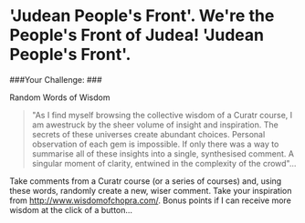 # 'Judean People's Front'. We're the People's Front of Judea! 'Judean People's Front'. #


###Your Challenge: ###

Random Words of Wisdom

>"As I find myself browsing the collective wisdom of a Curatr course, I am awestruck by the sheer volume of insight and inspiration. The secrets of these universes create abundant choices. Personal observation of each gem is impossible. If only there was a way to summarise all of these insights into a single, synthesised comment. A singular moment of clarity, entwined in the complexity of the crowd"...

Take comments from a Curatr course (or a series of courses) and, using these words, randomly create a new, wiser comment. Take your inspiration from http://www.wisdomofchopra.com/. Bonus points if I can receive more wisdom at the click of a button...
